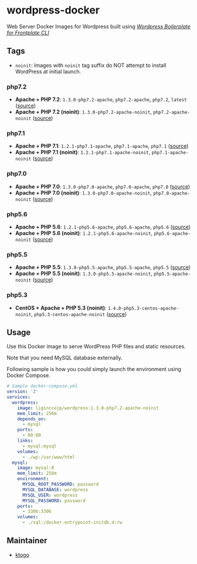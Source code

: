 # wordpress-docker

Web Server Docker Images for Wordpress built using [_Wordpress Boilerplate for Frontplate CLI_](https://github.com/liginc/wordpress-frontplate)

## Tags

- `noinit`: Images with `noinit` tag suffix do NOT attempt to install WordPress at initial launch.

### php7.2

- **Apache + PHP 7.2**: `1.3.0-php7.2-apache`, `php7.2-apache`, `php7.2`, `latest` ([source](https://github.com/liginc/wordpress-docker/blob/master/php7.2/apache/Dockerfile))
- **Apache + PHP 7.2 (noinit)**: `1.3.0-php7.2-apache-noinit`, `php7.2-apache-noinit` ([source](https://github.com/liginc/wordpress-docker/blob/master/php7.2/apache-noinit/Dockerfile))

### php7.1

- **Apache + PHP 7.1**: `1.2.1-php7.1-apache`, `php7.1-apache`, `php7.1` ([source](https://github.com/liginc/wordpress-docker/blob/master/php7.1/apache/Dockerfile))
- **Apache + PHP 7.1 (noinit)**: `1.2.1-php7.1-apache-noinit`, `php7.1-apache-noinit` ([source](https://github.com/liginc/wordpress-docker/blob/master/php7.1/apache-noinit/Dockerfile))

### php7.0

- **Apache + PHP 7.0**: `1.3.0-php7.0-apache`, `php7.0-apache`, `php7.0` ([source](https://github.com/liginc/wordpress-docker/blob/master/php7.0/apache/Dockerfile))
- **Apache + PHP 7.0 (noinit)**: `1.3.0-php7.0-apache-noinit`, `php7.0-apache-noinit` ([source](https://github.com/liginc/wordpress-docker/blob/master/php7.0/apache-noinit/Dockerfile))

### php5.6

- **Apache + PHP 5.6**: `1.2.1-php5.6-apache`, `php5.6-apache`, `php5.6` ([source](https://github.com/liginc/wordpress-docker/blob/master/php5.6/apache/Dockerfile))
- **Apache + PHP 5.6 (noinit)**: `1.2.1-php5.6-apache-noinit`, `php5.6-apache-noinit` ([source](https://github.com/liginc/wordpress-docker/blob/master/php5.6/apache-noinit/Dockerfile))

### php5.5

- **Apache + PHP 5.5**: `1.3.0-php5.5-apache`, `php5.5-apache`, `php5.5` ([source](https://github.com/liginc/wordpress-docker/blob/master/php5.5/apache/Dockerfile))
- **Apache + PHP 5.5 (noinit)**: `1.3.0-php5.5-apache-noinit`, `php5.5-apache-noinit` ([source](https://github.com/liginc/wordpress-docker/blob/master/php5.5/apache-noinit/Dockerfile))

### php5.3

- **CentOS + Apache + PHP 5.3 (noinit)**: `1.4.0-php5.3-centos-apache-noinit`, `php5.3-centos-apache-noinit` ([source](https://github.com/liginc/wordpress-docker/blob/master/php5.3/centos-apache-noinit/Dockerfile))

## Usage

Use this Docker image to serve WordPress PHP files and static resources.

Note that you need MySQL database externally.

Following sample is how you could simply launch the environment using Docker Compose.

```yaml
# Sample docker-compose.yml
version: '2'
services:
  wordpress:
    image: liginccojp/wordpress:1.3.0-php7.2-apache-noinit
    mem_limit: 256m
    depends_on:
      - mysql
    ports:
      - 80:80
    links:
      - mysql:mysql
    volumes:
      - ./wp:/var/www/html
  mysql:
    image: mysql:8
    mem_limit: 256m
    environment:
      MYSQL_ROOT_PASSWORD: password
      MYSQL_DATABASE: wordpress
      MYSQL_USER: wordpress
      MYSQL_PASSWORD: password
    ports:
      - 3306:3306
    volumes:
      - ./sql:/docker-entrypoint-initdb.d:rw
```

## Maintainer

- [ktogo](https://github.com/ktogo)
